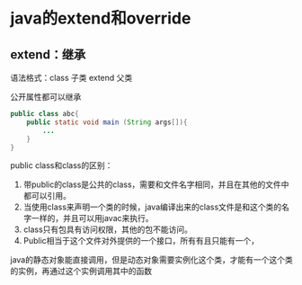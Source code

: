 # java的extend和override

## extend：继承

语法格式：class 子类 extend 父类

公开属性都可以继承

```java
public class abc{
    public static void main (String args[]){
        ...
    }
}
```

public class和class的区别：

1. 带public的class是公共的class，需要和文件名字相同，并且在其他的文件中都可以引用。
2. 当使用class来声明一个类的时候，java编译出来的class文件是和这个类的名字一样的，并且可以用javac来执行。
3. class只有包具有访问权限，其他的包不能访问。
4. Public相当于这个文件对外提供的一个接口，所有有且只能有一个，

java的静态对象能直接调用，但是动态对象需要实例化这个类，才能有一个这个类的实例，再通过这个实例调用其中的函数